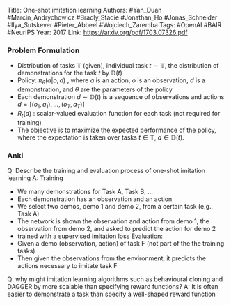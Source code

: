 Title: One-shot imitation learning
Authors: #Yan_Duan #Marcin_Andrychowicz #Bradly_Stadie #Jonathan_Ho #Jonas_Schneider #Ilya_Sutskever #Pieter_Abbeel #Wojciech_Zaremba
Tags:  #OpenAI #BAIR #NeurIPS 
Year:  2017
Link: https://arxiv.org/pdf/1703.07326.pdf

### Problem Formulation

- Distribution of tasks $\mathbb{T}$ (given), individual task $t \sim \mathbb{T}$, the distribution of demonstrations for the task $t$ by $\mathbb{D}(t)$
- Policy: $\pi_\theta(a| o, d)$ , where $a$ is an action, $o$ is an observation, $d$ is a demonstration, and $\theta$ are the parameters of the policy
- Each demonstration $d \sim \mathbb{D}(t)$ is a sequence of observations and actions $d = [(o_1, a_1), \dots, (o_T, a_T)]$
- $R_t(d)$ : scalar-valued evaluation function for each task (not required for training)
- The objective is to maximize the expected performance of the policy, where the expectation is taken over tasks $t \in \mathbb{T}$,  $d \in \mathbb{D}(t)$.

### Anki

Q: Describe the training and evaluation process of one-shot imitation learning
A: Training
- We many demonstrations for Task A, Task B, ...
- Each demonstration has an observation and an action
- We select two demos, demo 1 and demo 2, from a certain task (e.g., Task A)
- The network is shown the observation and action from demo 1, the observation from demo 2, and asked to predict the action for demo 2
- trained with a supervised imitation loss
Evaluation:
-   Given a demo (observation, action) of task F (not part of the the training tasks)
- Then given the observations from the environment, it predicts the actions necessary to imitate task F
<!--ID: 1683756874578-->




Q: why might imitation learning algorithms such as behavioural cloning and DAGGER by more scalable than specifying reward functions?
A: It is often easier to demonstrate a task than specify a well-shaped reward function
<!--ID: 1683756874603-->


